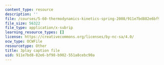 ```yaml
---
content_type: resource
description: ''
file: /courses/5-60-thermodynamics-kinetics-spring-2008/911e7bd882e6bf98b902551a8cebc90a_dkHcgAzsvAk.srt
file_size: 56322
file_type: application/x-subrip
learning_resource_types: []
license: https://creativecommons.org/licenses/by-nc-sa/4.0/
ocw_type: OCWFile
resourcetype: Other
title: 3play caption file
uid: 911e7bd8-82e6-bf98-b902-551a8cebc90a
---
```

